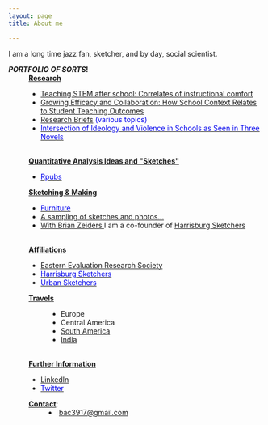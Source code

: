 ```yaml
---
layout: page
title: About me

---
```


I am a long time jazz fan, sketcher, and by day, social scientist.  

<html>
    <meta content="bac" name="author">
      <strong> <em>PORTFOLIO OF SORTS</em>!</strong><br>

<div style="margin-left: 40px;"><strong><u>Research </u></strong><strong></strong></div>
    <ul style="margin-left: 40px;">
      <li><a target="_parent" href="http://www.tandfonline.com/doi/abs/10.1080/00220671.2016.1253537">Teaching
          STEM after school: Correlates of instructional comfort</a></li>
     <li><a target="_parent" href="https://www.researchgate.net/publication/311203922_Growing_Efficacy_and_Collaboration_How_School_Context_Relates_to_Student_Teaching_Outcomes">Growing Efficacy and Collaboration: How School Context Relates to Student Teaching Outcomes</a></li>
      <li><span style="color: #0000ee;"><a target="_parent" href="https://www.center-school.org/research-and-evaluation-group/">Research
            Briefs</a> (various topics)</span></li>
      <li><a target="_parent" href="https://www.researchgate.net/publication/311203741_From_Muscular_Christianity_to_the_Cult_of_Efficiency_Inter-developments_of_Ideology_and_Violence_Reflected_in_the_Portrayal_of_Teachers_in_Three_American_Novels_Draft">
        <span            style=" color: #0000ee;">Intersection of Ideology and Violence in
            Schools as Seen in Three Novels<br>
          </span></a></li>
    </ul>
      <div style="margin-left: 40px;"><strong></strong><strong><u><br>
          Quantitative Analysis Ideas and "Sketches"</u></strong><strong></strong>
      <ul style="margin-left: 40px;">
      </ul>
      <ul>
        <li><a target="_blank" href="https://rpubs.com/bac3917"><span style="color: #0000ee;">Rpubs</span></a></li>
      </ul>
      <ul style="margin-left: 40px;">
      </ul>
      <u><strong>Sketching &amp; Making</strong></u>
      <ul style="margin-left: 40px;">
      </ul>
      <ul>
        <li><a href="https://photos.app.goo.gl/97e1xmQwnKY2oo1k6"><span style="color: #0000ee;">Furniture</span></a></li>
        <li><a href="https://www.flickr.com/photos/79749745@N06">A sampling of sketches and photos...</a></li>
      <li><a href="http://www.brianzeiders.com" target="_blank"> With Brian Zeiders </a>I am a co-founder of <a href="https://www.facebook.com/harrisburgsketchers/"  target="_blank">Harrisburg Sketchers</a></li>  
      </ul>
      <br>
      <strong><u>Affiliations</u></strong><br>
      <strong></strong></div>
    <ul style="margin-left: 40px;">
      <li><a target="_parent" href="http://eers.org/board-of-directors/">Eastern Evaluation Research Society</a></li>
      <li><a target="_parent" href="https://bac3917.github.io/hbgsketchers/index.html"><span style="color: #0000ee;">Harrisburg Sketchers</span></a></li>
      <li><a target="_parent" href="www.urbansketchers.org"><span style="color: #0000ee;">Urban Sketchers</span></a></li>
    </ul>

<div style="margin-left: 40px;"> <strong></strong><strong><u>Travels</u></strong><strong></strong>
      <ul style="margin-left: 40px;">
        <li>Europe</li>
        <li>Central America</li>
        <li><a href="https://goo.gl/photos/ZXbhfH1W4n3ut6S79">South America</a></li>
        <li><a href="https://goo.gl/photos/wjERHd6JTnowndi56">India</a></li>
      </ul>
      <br>
      <strong><u>Further Information</u></strong><br>
      <strong></strong></div>
    <ul style="margin-left: 40px;"> 
      <li><a target="_blank" href="https://www.linkedin.com/in/benjamin-cohen-ph-d-04200a7/">LinkedIn</a></li>
      <li><a target="_blank" href="https://twitter.com/bac3917"><span style="color: #0000ee;">Twitter</span></a><br></li>
    </ul>
    <div style="margin-left: 40px;"><u><strong>Contact</strong></u>: </div>
    <li style="margin-left: 80px;"><a href="mailto:bac3917@gmail.com">bac3917@gmail.com</a></li>
    
  </body>
</html>

